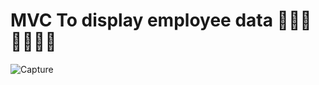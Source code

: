 # MVC To display employee data 👀​👨‍💻​👨‍✈️​👩‍✈️
![Capture](https://github.com/rahafnasad/MVC-ViewEmployees/assets/135382124/044fc459-6889-4fd0-babb-0304dd0314d2)
